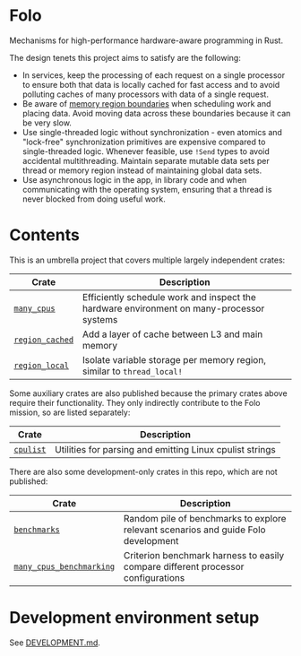 # Folo

Mechanisms for high-performance hardware-aware programming in Rust.

The design tenets this project aims to satisfy are the following:

* In services, keep the processing of each request on a single processor to ensure both that data
  is locally cached for fast access and to avoid polluting caches of many processors with data of
  a single request.
* Be aware of [memory region boundaries](https://www.kernel.org/doc/html/v4.18/vm/numa.html)
  when scheduling work and placing data. Avoid moving data across these boundaries because it can
  be very slow.
* Use single-threaded logic without synchronization - even atomics and "lock-free" synchronization
  primitives are expensive compared to single-threaded logic. Whenever feasible, use `!Send` types
  to avoid accidental multithreading. Maintain separate mutable data sets per thread or memory
  region instead of maintaining global data sets.
* Use asynchronous logic in the app, in library code and when communicating with the operating
  system, ensuring that a thread is never blocked from doing useful work.

# Contents

This is an umbrella project that covers multiple largely independent crates:

| Crate                                             | Description                                                                              |
|---------------------------------------------------|------------------------------------------------------------------------------------------|
| [`many_cpus`](crates/many_cpus/README.md)         | Efficiently schedule work and inspect the hardware environment on many-processor systems |
| [`region_cached`](crates/region_cached/README.md) | Add a layer of cache between L3 and main memory                                          |
| [`region_local`](crates/region_local/README.md)   | Isolate variable storage per memory region, similar to `thread_local!`                   |

Some auxiliary crates are also published because the primary crates above require their
functionality. They only indirectly contribute to the Folo mission, so are listed separately:

| Crate                                 | Description                                              |
|---------------------------------------|----------------------------------------------------------|
| [`cpulist`](crates/cpulist/README.md) | Utilities for parsing and emitting Linux cpulist strings |

There are also some development-only crates in this repo, which are not published:

| Crate                                                               | Description                                                                        |
|---------------------------------------------------------------------|------------------------------------------------------------------------------------|
| [`benchmarks`](crates/benchmarks)                                   | Random pile of benchmarks to explore relevant scenarios and guide Folo development |
| [`many_cpus_benchmarking`](crates/many_cpus_benchmarking/README.md) | Criterion benchmark harness to easily compare different processor configurations   |

# Development environment setup

See [DEVELOPMENT.md](DEVELOPMENT.md).